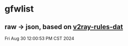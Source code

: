 # gfwlist
## raw -> json, based on [v2ray-rules-dat](https://github.com/Loyalsoldier/v2ray-rules-dat)
Fri Aug 30 12:00:53 PM CST 2024

